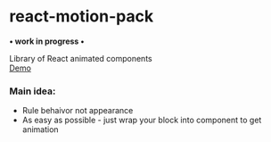 # react-motion-pack
**• work in progress •**

Library of React animated components  
[Demo](http://nitive.github.io/react-motion-pack/)

### Main idea:
* Rule behaivor not appearance
* As easy as possible - just wrap your block into component to get animation
